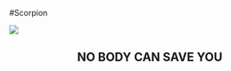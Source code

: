 #Scorpion



<img align = 'center' src='https://wi.wallpapertip.com/wsimgs/26-260146_anonymous-wallpapers-hack-the-hacker-muay-thai-wallpaper.jpg'>

<h2 align = 'center' color = 'red'> NO BODY CAN SAVE YOU</h2>
